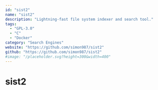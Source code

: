 ```yaml
---
id: "sist2"
name: "sist2"
description: "Lightning-fast file system indexer and search tool."
tags:
  - "GPL-3.0"
  - "C"
  - "Docker"
category: "Search Engines"
website: "https://github.com/simon987/sist2"
github: "https://github.com/simon987/sist2"
#image: "/placeholder.svg?height=300&width=400"
---
```


# sist2
